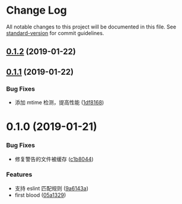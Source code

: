 # Change Log

All notable changes to this project will be documented in this file. See [standard-version](https://github.com/conventional-changelog/standard-version) for commit guidelines.

<a name="0.1.2"></a>

## [0.1.2](https://github.com/hxfdarling/eslint-cache/compare/v0.1.1...v0.1.2) (2019-01-22)

<a name="0.1.1"></a>

## [0.1.1](https://github.com/hxfdarling/eslint-cache/compare/v0.1.0...v0.1.1) (2019-01-22)

### Bug Fixes

- 添加 mtime 检测，提高性能 ([1df8168](https://github.com/hxfdarling/eslint-cache/commit/1df8168))

<a name="0.1.0"></a>

# 0.1.0 (2019-01-21)

### Bug Fixes

- 修复警告的文件被缓存 ([c1b8044](https://github.com/hxfdarling/eslint-cache/commit/c1b8044))

### Features

- 支持 eslint 匹配规则 ([9a6143a](https://github.com/hxfdarling/eslint-cache/commit/9a6143a))
- first blood ([05a1329](https://github.com/hxfdarling/eslint-cache/commit/05a1329))
